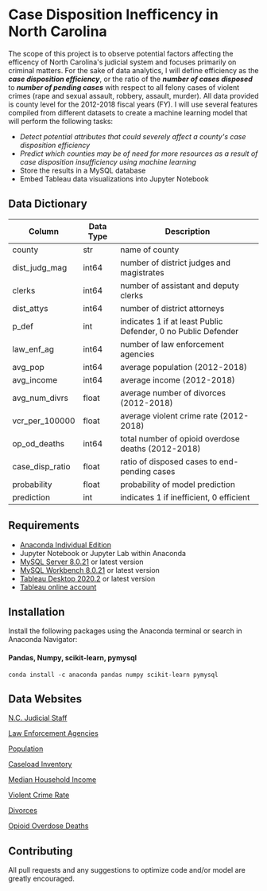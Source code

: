# Case Disposition Inefficency in North Carolina

The scope of this project is to observe potential factors affecting the efficency of North Carolina's judicial system and focuses primarily on criminal matters.  For the sake of data analytics, I will define efficiency as the ***case disposition efficiency***, or the ratio of the ***number of cases disposed*** to ***number of pending cases*** with respect to all felony cases of violent crimes (rape and sexual assault, robbery, assault, murder).  All data provided is county level for the 2012-2018 fiscal years (FY).  I will use several features compiled from different datasets to create a machine learning model that will perform the following tasks:

- *Detect potential attributes that could severely affect a county's case disposition efficiency*
- *Predict which counties may be of need for more resources as a result of case disposition insufficiency using machine learning*
- Store the results in a MySQL database
- Embed Tableau data visualizations into Jupyter Notebook


## Data Dictionary


| Column | Data Type | Description | 
| ----------- | ----------- | -----------|
| county | str | name of county |
| dist_judg_mag | int64 | number of district judges and magistrates |
| clerks | int64 | number of assistant and deputy clerks |
| dist_attys | int64 | number of district attorneys |
| p_def | int | indicates 1 if at least Public Defender, 0 no Public Defender |
| law_enf_ag | int64 | number of law enforcement agencies |
| avg_pop | int64 | average population (2012-2018) |
| avg_income | int64 | average income (2012-2018) |
| avg_num_divrs | float | average number of divorces (2012-2018)|
| vcr_per_100000 | float | average violent crime rate (2012-2018)|
| op_od_deaths | int64 | total number of opioid overdose deaths (2012-2018)|
| case_disp_ratio | float | ratio of disposed cases to end-pending cases |
| probability | float | probability of model prediction |
| prediction | int | indicates 1 if inefficient, 0 efficient |

## Requirements

- [Anaconda Individual Edition](https://www.anaconda.com/products/individual)
- Jupyter Notebook or Jupyter Lab within Anaconda
- [MySQL Server 8.0.21](https://dev.mysql.com/downloads/mysql/) or latest version
- [MySQL Workbench 8.0.21](https://dev.mysql.com/downloads/workbench/) or latest version
- [Tableau Desktop 2020.2](https://www.tableau.com/products/desktop/download) or latest version
- [Tableau online account](https://sso.online.tableau.com/public/idp/SSO)


## Installation

Install the following packages using the Anaconda terminal or search in Anaconda Navigator:

#### Pandas, Numpy, scikit-learn, pymysql
```
conda install -c anaconda pandas numpy scikit-learn pymysql 
```


## Data Websites

[N.C. Judicial Staff](https://www.nccourts.gov/judicial-directory?name=&contains=&field_judicial_group_target_id=All&field_county_target_id=All&field_district_target_id=All)

[Law Enforcement Agencies](http://www.cjin.nc.gov/Website%20Test%20-%20Law%20Enforcement%20Agencies%2001242015%20A-1.pdf)

[Population](https://www.osbm.nc.gov/demog/county-projections)

[Caseload Inventory](https://data.nccourts.gov/explore/?sort=modified)

[Median Household Income](https://www.huduser.gov/portal/datasets/il.html)

[Violent Crime Rate](https://ucr.fbi.gov/crime-in-the-u.s)

[Divorces](https://schs.dph.ncdhhs.gov/data/vital.cfm)

[Opioid Overdose Deaths](https://www.injuryfreenc.ncdhhs.gov/DataSurveillance/Poisoning.htm)


## Contributing

All pull requests and any suggestions to optimize code and/or model are greatly encouraged.
